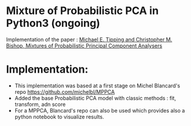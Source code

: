 # Mixture of Probabilistic PCA in Python3 (ongoing)
Implementation of the paper :  <a href="http://www.miketipping.com/papers/met-mppca.pdf"> Michael E. Tipping and Christopher M. Bishop, Mixtures of Probabilistic
Principal Component Analysers</a>


# Implementation:
- This implementation was based at a first stage on Michel Blancard's repo https://github.com/michelbl/MPPCA
- Added the base Probabilistic PCA model with classic methods : fit, transform, adn score
- For a MPPCA, Blancard's repo can also be used which provides also a python notebook to visualize results.
